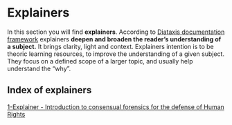 # Explainers 

In this section you will find **explainers**. According to [Diataxis documentation framework](https://diataxis.fr) explainers **deepen and broaden the reader’s understanding of a subject.** It brings clarity, light and context. Explainers intention is to be theoric learning resources, to improve the understanding of a given subject. They focus on a defined scope of a larger topic, and usually help understand the “why”. 

## Index of explainers

[1-Explainer - Introduction to consensual forensics for the defense of Human Rights](explainers/01-explainer-introduction-digital-forensics/01-explainer-introduction-digital-forensics/)
